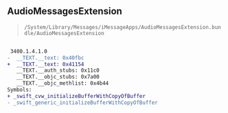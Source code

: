 ## AudioMessagesExtension

> `/System/Library/Messages/iMessageApps/AudioMessagesExtension.bundle/AudioMessagesExtension`

```diff

 3400.1.4.1.0
-  __TEXT.__text: 0x40fbc
+  __TEXT.__text: 0x41154
   __TEXT.__auth_stubs: 0x11c0
   __TEXT.__objc_stubs: 0x7a00
   __TEXT.__objc_methlist: 0x4b44
Symbols:
+ _swift_cvw_initializeBufferWithCopyOfBuffer
- _swift_generic_initializeBufferWithCopyOfBuffer

```
